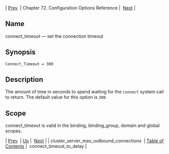 | [Prev](conf.ref.cluster_server_max_outbound_connections)  | Chapter 72. Configuration Options Reference |  [Next](conf.ref.connect_timeout_to_delay) |

<a name="conf.ref.connect_timeout"></a>
## Name

connect_timeout — set the connection timeout

## Synopsis

`Connect_Timeout = 300`

<a name="idp24018864"></a>
## Description

The amount of time in seconds to spend waiting for the `connect` system call to return. The default value for this option is `300`.

<a name="idp24021648"></a>
## Scope

connect_timeout is valid in the binding, binding_group, domain and global scopes.

| [Prev](conf.ref.cluster_server_max_outbound_connections)  | [Up](config.options.ref) |  [Next](conf.ref.connect_timeout_to_delay) |
| cluster_server_max_outbound_connections  | [Table of Contents](index) |  connect_timeout_to_delay |

